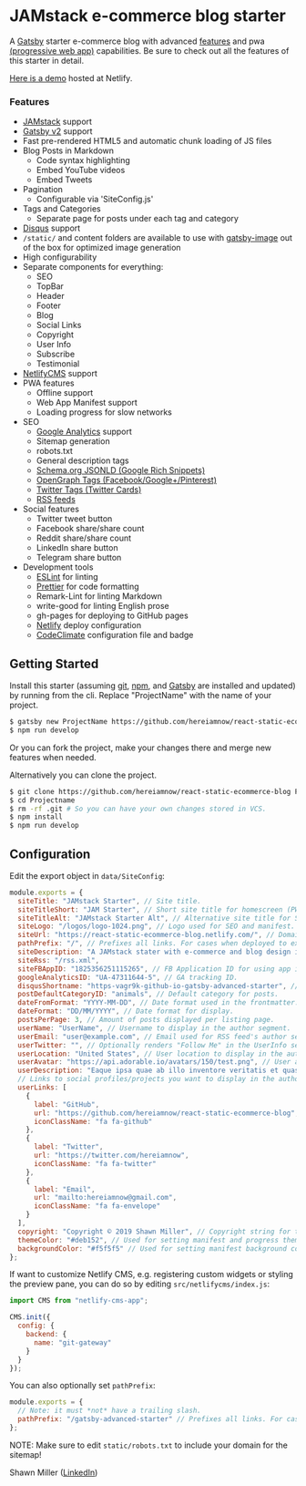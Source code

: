 # JAMstack e-commerce blog starter

A [Gatsby](https://github.com/gatsbyjs/gatsby/) starter e-commerce blog with advanced [features](#features) and pwa [(progressive web app)](https://developers.google.com/web/progressive-web-apps) 
capabilities.  Be sure to check out all the features of this starter in detail.

[Here is a demo](https://react-static-ecommerce-blog.netlify.com) hosted at Netlify.

### Features
- [JAMstack](https://jamstack.org/) support
- [Gatsby v2](https://www.gatsbyjs.org/) support
- Fast pre-rendered HTML5 and automatic chunk loading of JS files
- Blog Posts in Markdown
  - Code syntax highlighting
  - Embed YouTube videos
  - Embed Tweets
- Pagination
  - Configurable via 'SiteConfig.js'
- Tags and Categories
  - Separate page for posts under each tag and category
- [Disqus](https://disqus.com/) support
- `/static/` and content folders are available to use with [gatsby-image](https://www.gatsbyjs.org/docs/gatsby-image/) out of the box for optimized image generation
- High configurability
- Separate components for everything:
  - SEO
  - TopBar 
  - Header
  - Footer
  - Blog
  - Social Links
  - Copyright
  - User Info
  - Subscribe
  - Testimonial
- [NetlifyCMS](https://www.netlifycms.org) support
- PWA features
  - Offline support
  - Web App Manifest support
  - Loading progress for slow networks
- SEO
  - [Google Analytics](https://marketingplatform.google.com/about/analytics/) support
  - Sitemap generation
  - robots.txt
  - General description tags
  - [Schema.org JSONLD (Google Rich Snippets)](https://schema.org/)
  - [OpenGraph Tags (Facebook/Google+/Pinterest)](https://ogp.me/)
  - [Twitter Tags (Twitter Cards)](https://developer.twitter.com/en/docs/tweets/optimize-with-cards/overview/markup)
  - [RSS feeds](https://www.gatsbyjs.org/docs/adding-an-rss-feed/)
- Social features
  - Twitter tweet button
  - Facebook share/share count
  - Reddit share/share count
  - LinkedIn share button
  - Telegram share button
- Development tools
  - [ESLint](https://eslint.org/) for linting
  - [Prettier](https://prettier.io/) for code formatting
  - Remark-Lint for linting Markdown
  - write-good for linting English prose
  - gh-pages for deploying to GitHub pages
  - [Netlify](https://www.netlify.com/) deploy configuration
  - [CodeClimate](https://codeclimate.com/) configuration file and badge

## Getting Started

Install this starter (assuming [git](https://git-scm.com/ "git"), [npm](https://www.npmjs.com/ "npm"), 
and  [Gatsby](https://github.com/gatsbyjs/gatsby/) are installed and updated) by running from the cli. 
Replace "ProjectName" with the name of your project.

```sh
$ gatsby new ProjectName https://github.com/hereiamnow/react-static-ecommerce-blog
$ npm run develop
```

Or you can fork the project, make your changes there and merge new features when needed.

Alternatively you can clone the project.

```sh
$ git clone https://github.com/hereiamnow/react-static-ecommerce-blog ProjectName
$ cd Projectname
$ rm -rf .git # So you can have your own changes stored in VCS.
$ npm install
$ npm run develop
```

## Configuration

Edit the export object in `data/SiteConfig`:

```js
module.exports = {
  siteTitle: "JAMstack Starter", // Site title.
  siteTitleShort: "JAM Starter", // Short site title for homescreen (PWA). Preferably should be under 12 characters to prevent truncation.
  siteTitleAlt: "JAMstack Starter Alt", // Alternative site title for SEO.
  siteLogo: "/logos/logo-1024.png", // Logo used for SEO and manifest.
  siteUrl: "https://react-static-ecommerce-blog.netlify.com/", // Domain of your website without pathPrefix.
  pathPrefix: "/", // Prefixes all links. For cases when deployed to example.github.io/gatsby-advanced-starter/.
  siteDescription: "A JAMstack stater with e-commerce and blog design in mind.", // Website description used for RSS feeds/meta description tag.
  siteRss: "/rss.xml",   
  siteFBAppID: "1825356251115265", // FB Application ID for using app insights
  googleAnalyticsID: "UA-47311644-5", // GA tracking ID.
  disqusShortname: "https-vagr9k-github-io-gatsby-advanced-starter", // Disqus shortname.
  postDefaultCategoryID: "animals", // Default category for posts.
  dateFromFormat: "YYYY-MM-DD", // Date format used in the frontmatter.
  dateFormat: "DD/MM/YYYY", // Date format for display.
  postsPerPage: 3, // Amount of posts displayed per listing page.
  userName: "UserName", // Username to display in the author segment.
  userEmail: "user@example.com", // Email used for RSS feed's author segment
  userTwitter: "", // Optionally renders "Follow Me" in the UserInfo segment.
  userLocation: "United States", // User location to display in the author segment.
  userAvatar: "https://api.adorable.io/avatars/150/test.png", // User avatar to display in the author segment.
  userDescription: "Eaque ipsa quae ab illo inventore veritatis et quasi.", // User description to display in the author segment.
  // Links to social profiles/projects you want to display in the author segment/navigation bar.
  userLinks: [
    {
      label: "GitHub",
      url: "https://github.com/hereiamnow/react-static-ecommerce-blog",
      iconClassName: "fa fa-github"
    },
    {
      label: "Twitter",
      url: "https://twitter.com/hereiamnow",
      iconClassName: "fa fa-twitter"
    },
    {
      label: "Email",
      url: "mailto:hereiamnow@gmail.com",
      iconClassName: "fa fa-envelope"
    }
  ],
  copyright: "Copyright © 2019 Shawn Miller", // Copyright string for the footer of the website and RSS feed.
  themeColor: "#deb152", // Used for setting manifest and progress theme colors.
  backgroundColor: "#f5f5f5" // Used for setting manifest background color.
};
```

If want to customize Netlify CMS, e.g. registering custom widgets or styling the preview pane, you can do so by editing `src/netlifycms/index.js`:

```js
import CMS from "netlify-cms-app";

CMS.init({
  config: {
    backend: {
      name: "git-gateway"
    }
  }
});
```

You can also optionally set `pathPrefix`:

```js
module.exports = {
  // Note: it must *not* have a trailing slash.
  pathPrefix: "/gatsby-advanced-starter" // Prefixes all links. For cases when deployed to example.github.io/gatsby-advanced-starter/.
};
```

NOTE:  Make sure to edit `static/robots.txt` to include your domain for the sitemap!

Shawn Miller ([LinkedIn](https://linkedin.com/in/hereiamnow))
